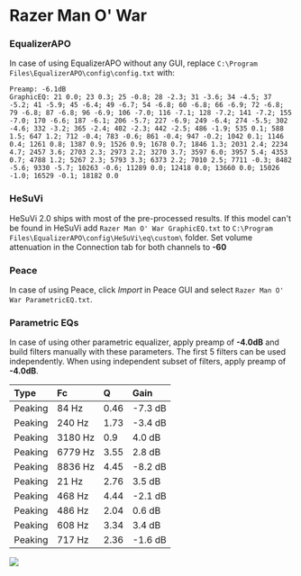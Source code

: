 # Razer Man O' War

### EqualizerAPO
In case of using EqualizerAPO without any GUI, replace `C:\Program Files\EqualizerAPO\config\config.txt`
with:
```
Preamp: -6.1dB
GraphicEQ: 21 0.0; 23 0.3; 25 -0.8; 28 -2.3; 31 -3.6; 34 -4.5; 37 -5.2; 41 -5.9; 45 -6.4; 49 -6.7; 54 -6.8; 60 -6.8; 66 -6.9; 72 -6.8; 79 -6.8; 87 -6.8; 96 -6.9; 106 -7.0; 116 -7.1; 128 -7.2; 141 -7.2; 155 -7.0; 170 -6.6; 187 -6.1; 206 -5.7; 227 -6.9; 249 -6.4; 274 -5.5; 302 -4.6; 332 -3.2; 365 -2.4; 402 -2.3; 442 -2.5; 486 -1.9; 535 0.1; 588 1.5; 647 1.2; 712 -0.4; 783 -0.6; 861 -0.4; 947 -0.2; 1042 0.1; 1146 0.4; 1261 0.8; 1387 0.9; 1526 0.9; 1678 0.7; 1846 1.3; 2031 2.4; 2234 4.7; 2457 3.6; 2703 2.3; 2973 2.2; 3270 3.7; 3597 6.0; 3957 5.4; 4353 0.7; 4788 1.2; 5267 2.3; 5793 3.3; 6373 2.2; 7010 2.5; 7711 -0.3; 8482 -5.6; 9330 -5.7; 10263 -0.6; 11289 0.0; 12418 0.0; 13660 0.0; 15026 -1.0; 16529 -0.1; 18182 0.0
```

### HeSuVi
HeSuVi 2.0 ships with most of the pre-processed results. If this model can't be found in HeSuVi add
`Razer Man O' War GraphicEQ.txt` to `C:\Program Files\EqualizerAPO\config\HeSuVi\eq\custom\` folder.
Set volume attenuation in the Connection tab for both channels to **-60**

### Peace
In case of using Peace, click *Import* in Peace GUI and select `Razer Man O' War ParametricEQ.txt`.

### Parametric EQs
In case of using other parametric equalizer, apply preamp of **-4.0dB** and build filters manually
with these parameters. The first 5 filters can be used independently.
When using independent subset of filters, apply preamp of **-4.0dB**.

| Type    | Fc      |    Q | Gain    |
|:--------|:--------|:-----|:--------|
| Peaking | 84 Hz   | 0.46 | -7.3 dB |
| Peaking | 240 Hz  | 1.73 | -3.4 dB |
| Peaking | 3180 Hz | 0.9  | 4.0 dB  |
| Peaking | 6779 Hz | 3.55 | 2.8 dB  |
| Peaking | 8836 Hz | 4.45 | -8.2 dB |
| Peaking | 21 Hz   | 2.76 | 3.5 dB  |
| Peaking | 468 Hz  | 4.44 | -2.1 dB |
| Peaking | 486 Hz  | 2.04 | 0.6 dB  |
| Peaking | 608 Hz  | 3.34 | 3.4 dB  |
| Peaking | 717 Hz  | 2.36 | -1.6 dB |

![](https://raw.githubusercontent.com/jaakkopasanen/AutoEq/master/results/rtings/sbaf-serious/Razer%20Man%20O'%20War/Razer%20Man%20O'%20War.png)